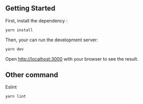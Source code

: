 ## Getting Started

First, install the dependency :

```bash
yarn install
```

Then, your can run the development server:

```bash
yarn dev
```

Open [http://localhost:3000](http://localhost:3000) with your browser to see the result.

## Other command

Eslint

```
yarn lint
```
